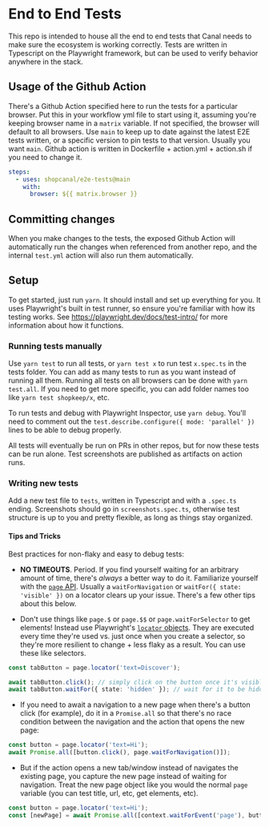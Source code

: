 # End to End Tests

This repo is intended to house all the end to end tests that Canal needs to make sure the ecosystem is
working correctly. Tests are written in Typescript on the Playwright framework, but can be used to
verify behavior anywhere in the stack.

## Usage of the Github Action

There's a Github Action specified here to run the tests for a particular browser. Put this in your workflow yml file to
start using it, assuming you're keeping browser name in a `matrix` variable. If not specified, the browser will default
to all browsers. Use `main` to keep up to date against the latest E2E tests written, or a specific version to pin tests
to that version. Usually you want `main`. Github action is written in Dockerfile + action.yml + action.sh if you need
to change it.

```yml
steps:
  - uses: shopcanal/e2e-tests@main
    with:
      browser: ${{ matrix.browser }}
```

## Committing changes

When you make changes to the tests, the exposed Github Action will automatically
run the changes when referenced from another repo, and the internal `test.yml`
action will also run them automatically.

## Setup

To get started, just run `yarn`. It should install and set up everything for you. It uses
Playwright's built in test runner, so ensure you're familiar with how its testing works. See
https://playwright.dev/docs/test-intro/ for more information about how it functions.

### Running tests manually

Use `yarn test` to run all tests, or `yarn test x` to run test `x.spec.ts` in the tests folder. You can add
as many tests to run as you want instead of running all them. Running all tests on all browsers can be done with
`yarn test.all`. If you need to get more specific, you can add folder names too like `yarn test shopkeep/x`, etc.

To run tests and debug with Playwright Inspector, use `yarn debug`. You'll need to comment out the `test.describe.configure({ mode: 'parallel' })` lines to be able to debug properly.

All tests will eventually be run on PRs in other repos, but for now these tests can be run alone. Test screenshots are
published as artifacts on action runs.

### Writing new tests

Add a new test file to `tests`, written in Typescript and with a `.spec.ts` ending. Screenshots should go in
`screenshots.spec.ts`, otherwise test structure is up to you and pretty flexible, as long as things stay organized.

#### Tips and Tricks

Best practices for non-flaky and easy to debug tests:

- **NO TIMEOUTS**. Period. If you find yourself waiting for an arbitrary amount of time, there's _always_ a better way to do it. Familiarize yourself with the [`page` API](https://playwright.dev/docs/api/class-page). Usually a `waitForNavigation` or `waitFor({ state: 'visible' })` on a locator clears up your issue. There's a few other tips about this below.

- Don't use things like `page.$` or `page.$$` or `page.waitForSelector` to get elements! Instead use Playwright's [`locator` objects](https://playwright.dev/docs/api/class-locator). They are executed every time they're used vs. just once when you create a selector, so they're more resilient to change + less flaky as a result. You can use these like selectors.

```typescript
const tabButton = page.locator('text=Discover');

await tabButton.click(); // simply click on the button once it's visible, for example
await tabButton.waitFor({ state: 'hidden' }); // wait for it to be hidden, for example
```

- If you need to await a navigation to a new page when there's a button click (for example), do it in a `Promise.all` so that there's no race condition between the navigation and the action that opens the new page:

```typescript
const button = page.locator('text=Hi');
await Promise.all([button.click(), page.waitForNavigation()]);
```

- But if the action opens a new tab/window instead of navigates the existing page, you capture the new page instead of waiting for navigation. Treat the new page object like you would the normal `page` variable (you can test title, url, etc, get elements, etc).

```typescript
const button = page.locator('text=Hi');
const [newPage] = await Promise.all([context.waitForEvent('page'), button.click()]);
```
